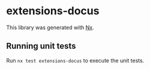 # extensions-docus

This library was generated with [Nx](https://nx.dev).

## Running unit tests

Run `nx test extensions-docus` to execute the unit tests.
